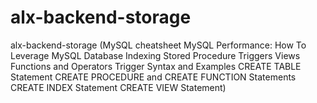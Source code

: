 # alx-backend-storage
alx-backend-storage (MySQL cheatsheet MySQL Performance: How To Leverage MySQL Database Indexing Stored Procedure Triggers Views Functions and Operators Trigger Syntax and Examples CREATE TABLE Statement CREATE PROCEDURE and CREATE FUNCTION Statements CREATE INDEX Statement CREATE VIEW Statement)
